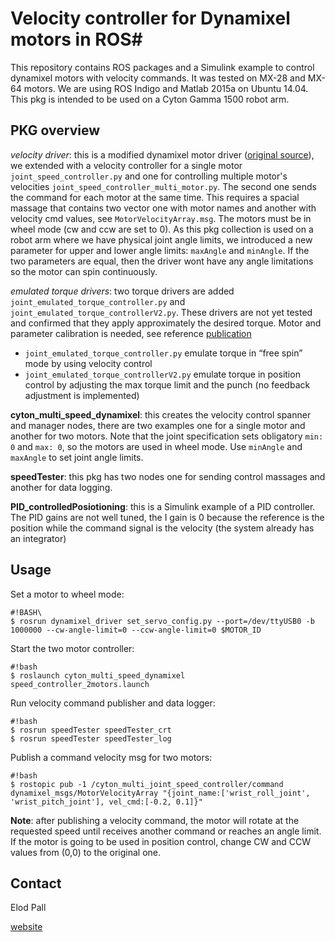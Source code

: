 # Velocity controller for Dynamixel motors in ROS#

This repository contains ROS packages and a Simulink example to control dynamixel motors with velocity commands. It was tested on MX-28 and MX-64 motors. We are using ROS Indigo and Matlab 2015a on Ubuntu 14.04. This pkg is intended to be used on a Cyton Gamma 1500 robot arm.

## PKG overview ##

*velocity driver*: this is a modified dynamixel motor driver ([original source](https://github.com/arebgun/dynamixel_motor)), we extended with a velocity controller for a single motor `joint_speed_controller.py` and one for controlling multiple motor's velocities `joint_speed_controller_multi_motor.py`. The second one sends the command for each motor at the same time. This requires a spacial massage that contains two vector one with motor names and another with velocity cmd values, see `MotorVelocityArray.msg`. 
The motors must be in wheel mode (cw and ccw are set to 0). As this pkg collection is used on a robot arm where we have physical joint angle limits, we introduced a new parameter for upper and lower angle limits: `maxAngle` and `minAngle`. If the two parameters are equal, then the driver wont have any angle limitations so the motor can spin continuously.

*emulated torque drivers*: two torque drivers are added `joint_emulated_torque_controller.py` and `joint_emulated_torque_controllerV2.py`. These drivers are not yet tested and confirmed that they apply approximately the desired torque. Motor and parameter calibration is needed, see reference [publication](http://shervinemami.info/dynamixel_study_by_ett.pdf)

* `joint_emulated_torque_controller.py` emulate torque in “free spin” mode by using velocity control
* `joint_emulated_torque_controllerV2.py` emulate torque in position control by adjusting the max torque limit and the punch (no feedback adjustment is implemented)  

**cyton_multi_speed_dynamixel**: this creates the velocity control spanner and manager nodes, there are two examples one for a single motor and another for two motors. Note that the joint specification sets obligatory `min: 0` and `max: 0`, so the motors are used in wheel mode. Use `minAngle` and `maxAngle` to set joint angle limits. 

**speedTester**: this pkg has two nodes one for sending control massages and another for data logging.

**PID_controlledPosiotioning**: this is a Simulink example of a PID controller. The PID gains are not well tuned, the I gain is 0 because the reference is the position while the command signal is the velocity (the system already has an integrator)

## Usage ##

Set a motor to wheel mode:

```
#!BASH\
$ rosrun dynamixel_driver set_servo_config.py --port=/dev/ttyUSB0 -b 1000000 --cw-angle-limit=0 --ccw-angle-limit=0 $MOTOR_ID
```

Start the two motor controller:

```
#!bash
$ roslaunch cyton_multi_speed_dynamixel speed_controller_2motors.launch

```

Run velocity command publisher and data logger:

```
#!bash
$ rosrun speedTester speedTester_crt
$ rosrun speedTester speedTester_log
```

Publish a command velocity msg for two motors:

```
#!bash
$ rostopic pub -1 /cyton_multi_joint_speed_controller/command dynamixel_msgs/MotorVelocityArray "{joint_name:['wrist_roll_joint', 'wrist_pitch_joint'], vel_cmd:[-0.2, 0.1]}"
```
**Note**: after publishing a velocity command, the motor will rotate at the requested speed until receives another command or reaches an angle limit. If the motor is going to be used in position control, change CW and CCW values from (0,0) to the original one. 

## Contact ##
Elod Pall

[website](https://sites.google.com/site/timecontroll/home)